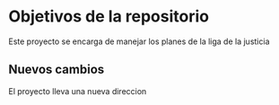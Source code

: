 # Objetivos de la repositorio

Este proyecto se encarga de manejar los planes de la liga de la justicia


## Nuevos cambios 
El proyecto lleva una nueva direccion
